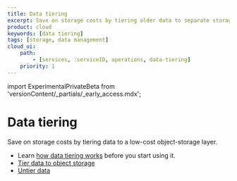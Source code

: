 ```yaml
---
title: Data tiering
excerpt: Save on storage costs by tiering older data to separate storage
product: cloud
keywords: [data tiering]
tags: [storage, data management]
cloud_ui:
    path:
        - [services, :serviceID, operations, data-tiering]
    priority: 1
---
```


import ExperimentalPrivateBeta from 'versionContent/_partials/_early_access.mdx';

# Data tiering

Save on storage costs by tiering data to a low-cost object-storage layer.

<ExperimentalPrivateBeta />

*   Learn [how data tiering works][about-data-tiering] before you start using it.
*   [Tier data to object storage][tier-data]
*   [Untier data][untier-data]

[about-data-tiering]: /cloud/:currentVersion:/data-tiering/about-data-tiering/
[tier-data]: /cloud/:currentVersion:/data-tiering/tier-data-object-storage/
[untier-data]: /cloud/:currentVersion:/data-tiering/untier-data/
